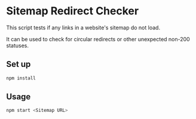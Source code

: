 # Sitemap Redirect Checker

This script tests if any links in a website's sitemap do not load.

It can be used to check for circular redirects or other unexpected non-200 statuses.

## Set up

```sh
npm install
```

## Usage

```sh
npm start <Sitemap URL>
```
